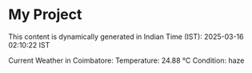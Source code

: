 # My Project

This content is dynamically generated in Indian Time (IST): 2025-03-16 02:10:22 IST


Current Weather in Coimbatore:
Temperature: 24.88 °C
Condition: haze
